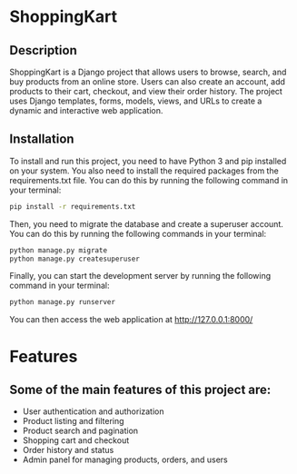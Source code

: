 # ShoppingKart

## Description

ShoppingKart is a Django project that allows users to browse, search, and buy products from an online store. Users can also create an account, add products to their cart, checkout, and view their order history. The project uses Django templates, forms, models, views, and URLs to create a dynamic and interactive web application.

## Installation

To install and run this project, you need to have Python 3 and pip installed on your system. You also need to install the required packages from the requirements.txt file. You can do this by running the following command in your terminal:

```bash
pip install -r requirements.txt
```
Then, you need to migrate the database and create a superuser account. You can do this by running the following commands in your terminal:

```bash
python manage.py migrate
python manage.py createsuperuser
```

Finally, you can start the development server by running the following command in your terminal:

```bash
python manage.py runserver
```

You can then access the web application at http://127.0.0.1:8000/

# Features
## Some of the main features of this project are:

* User authentication and authorization
* Product listing and filtering
* Product search and pagination
* Shopping cart and checkout
* Order history and status
* Admin panel for managing products, orders, and users
